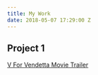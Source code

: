 ```yaml
---
title: My Work
date: 2018-05-07 17:29:00 Z
---
```


## Project 1

[V For Vendetta Movie Trailer](https://esalladay.github.io/vforvendetta/)